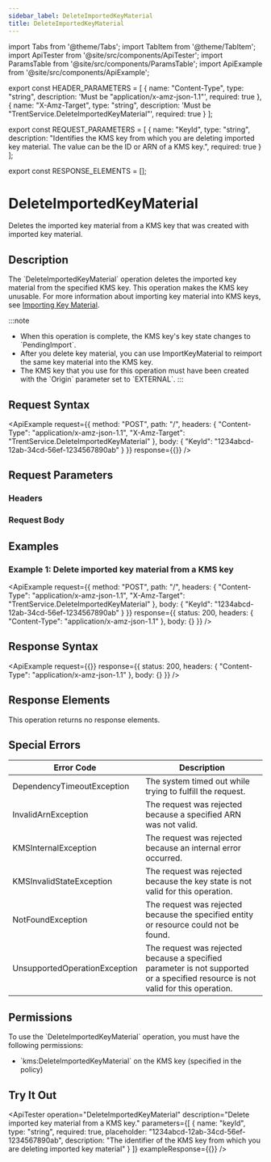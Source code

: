 ```yaml
---
sidebar_label: DeleteImportedKeyMaterial
title: DeleteImportedKeyMaterial
---
```


import Tabs from '@theme/Tabs';
import TabItem from '@theme/TabItem';
import ApiTester from '@site/src/components/ApiTester';
import ParamsTable from '@site/src/components/ParamsTable';
import ApiExample from '@site/src/components/ApiExample';

export const HEADER_PARAMETERS = [
  {
    name: "Content-Type",
    type: "string",
    description: 'Must be "application/x-amz-json-1.1"',
    required: true
  },
  {
    name: "X-Amz-Target",
    type: "string", 
    description: 'Must be "TrentService.DeleteImportedKeyMaterial"',
    required: true
  }
];

export const REQUEST_PARAMETERS = [
  {
    name: "KeyId",
    type: "string",
    description: "Identifies the KMS key from which you are deleting imported key material. The value can be the ID or ARN of a KMS key.",
    required: true
  }
];

export const RESPONSE_ELEMENTS = [];

# DeleteImportedKeyMaterial

Deletes the imported key material from a KMS key that was created with imported key material.

## Description

The \`DeleteImportedKeyMaterial\` operation deletes the imported key material from the specified KMS key. This operation makes the KMS key unusable. For more information about importing key material into KMS keys, see [Importing Key Material](../../../03-guides/importing-keys.md).

:::note
- When this operation is complete, the KMS key's key state changes to \`PendingImport\`.
- After you delete key material, you can use ImportKeyMaterial to reimport the same key material into the KMS key.
- The KMS key that you use for this operation must have been created with the \`Origin\` parameter set to \`EXTERNAL\`.
:::

## Request Syntax

<ApiExample
  request={{
    method: "POST",
    path: "/",
    headers: {
      "Content-Type": "application/x-amz-json-1.1",
      "X-Amz-Target": "TrentService.DeleteImportedKeyMaterial"
    },
    body: {
      "KeyId": "1234abcd-12ab-34cd-56ef-1234567890ab"
    }
  }}
  response={{}}
/>

## Request Parameters

### Headers

<ParamsTable parameters={HEADER_PARAMETERS} />

### Request Body

<ParamsTable parameters={REQUEST_PARAMETERS} />

## Examples

### Example 1: Delete imported key material from a KMS key

<ApiExample
  request={{
    method: "POST",
    path: "/",
    headers: {
      "Content-Type": "application/x-amz-json-1.1",
      "X-Amz-Target": "TrentService.DeleteImportedKeyMaterial"
    },
    body: {
      "KeyId": "1234abcd-12ab-34cd-56ef-1234567890ab"
    }
  }}
  response={{
    status: 200,
    headers: {
      "Content-Type": "application/x-amz-json-1.1"
    },
    body: {}
  }}
/>

## Response Syntax

<ApiExample
  request={{}}
  response={{
    status: 200,
    headers: {
      "Content-Type": "application/x-amz-json-1.1"
    },
    body: {}
  }}
/>

## Response Elements

This operation returns no response elements.

## Special Errors

| Error Code | Description |
|------------|-------------|
| DependencyTimeoutException | The system timed out while trying to fulfill the request. |
| InvalidArnException | The request was rejected because a specified ARN was not valid. |
| KMSInternalException | The request was rejected because an internal error occurred. |
| KMSInvalidStateException | The request was rejected because the key state is not valid for this operation. |
| NotFoundException | The request was rejected because the specified entity or resource could not be found. |
| UnsupportedOperationException | The request was rejected because a specified parameter is not supported or a specified resource is not valid for this operation. |

## Permissions

To use the \`DeleteImportedKeyMaterial\` operation, you must have the following permissions:
- \`kms:DeleteImportedKeyMaterial\` on the KMS key (specified in the policy)

## Try It Out

<ApiTester
  operation="DeleteImportedKeyMaterial"
  description="Delete imported key material from a KMS key."
  parameters={[
    {
      name: "keyId",
      type: "string",
      required: true,
      placeholder: "1234abcd-12ab-34cd-56ef-1234567890ab",
      description: "The identifier of the KMS key from which you are deleting imported key material"
    }
  ]}
  exampleResponse={{}}
/> 